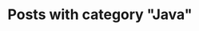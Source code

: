 ---
layout: categorypage
title: Posts with category "Java"
tag: Java
slug: java
categories: [Java, Christmas Roundup, Pawns]
permalink: /progress/category/java
robots: noindex
---